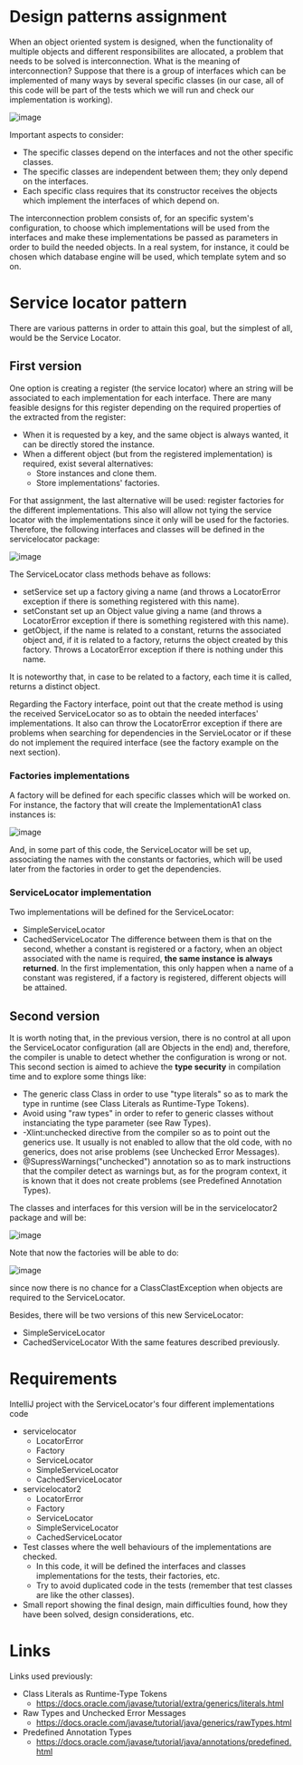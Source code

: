 # Design patterns assignment
When an object oriented system is designed, when the functionality of multiple objects and different responsibilites are allocated, a problem that needs to be solved is interconnection.
What is the meaning of interconnection? Suppose that there is a group of interfaces which can be implemented of many ways by several specific classes (in our case, all of this code will be part of the tests which we will run and check our implementation is working).

![image](https://github.com/mvp17/serviceLocator/assets/45287481/a66ff59d-b6c9-4864-b879-2b7c20aa0621)

Important aspects to consider:
- The specific classes depend on the interfaces and not the other specific classes.
- The specific classes are independent between them; they only depend on the interfaces.
- Each specific class requires that its constructor receives the objects which implement the interfaces of which depend on.

The interconnection problem consists of, for an specific system's configuration, to choose which implementations will be used from the interfaces and make these implementations be passed as parameters in order to build the needed objects.
In a real system, for instance, it could be chosen which database engine will be used, which template sytem and so on.

# Service locator pattern
There are various patterns in order to attain this goal, but the simplest of all, would be the Service Locator.

## First version
One option is creating a register (the service locator) where an string will be associated to each implementation for each interface.
There are many feasible designs for this register depending on the required properties of the extracted from the register:
- When it is requested by a key, and the same object is always wanted, it can be directly stored the instance.
- When a different object (but from the registered implementation) is required, exist several alternatives:
  - Store instances and clone them.
  - Store implementations' factories.

For that assignment, the last alternative will be used: register factories for the different implementations. This also will allow not tying the service locator with the implementations since it only will be used for the factories.
Therefore, the following interfaces and classes will be defined in the servicelocator package:

![image](https://github.com/mvp17/serviceLocator/assets/45287481/b487c2cc-e6ba-4a71-84e1-4c2b12e81c0a)

The ServiceLocator class methods behave as follows:
- setService set up a factory giving a name (and throws a LocatorError exception if there is something registered with this name).
- setConstant set up an Object value giving a name (and throws a LocatorError exception if there is something registered with this name).
- getObject, if the name is related to a constant, returns the associated object and, if it is related to a factory, returns the object created by this factory. Throws a LocatorError exception if there is nothing under this name.

It is noteworthy that, in case to be related to a factory, each time it is called, returns a distinct object.

Regarding the Factory interface, point out that the create method is using the received ServiceLocator so as to obtain the needed interfaces' implementations. It also can throw the LocatorError exception if there are problems when searching for dependencies in the ServieLocator or if these do not implement the required interface (see the factory example on the next section).

### Factories implementations
A factory will be defined for each specific classes which will be worked on.
For instance, the factory that will create the ImplementationA1 class instances is:

![image](https://github.com/mvp17/serviceLocator/assets/45287481/f92faed0-e860-4f30-9bfa-e2a17424ceb6)

And, in some part of this code, the ServiceLocator will be set up, associating the names with the constants or factories, which will be used later from the factories in order to get the dependencies.

### ServiceLocator implementation
Two implementations will be defined for the ServiceLocator:
- SimpleServiceLocator
- CachedServiceLocator
The difference between them is that on the second, whether a constant is registered or a factory, when an object associated with the name is required, **the same instance is always returned**. In the first implementation, this only happen when a name of a constant was registered, if a factory is registered, different objects will be attained.

## Second version
It is worth noting that, in the previous version, there is no control at all upon the ServiceLocator configuration (all are Objects in the end) and, therefore, the compiler is unable to detect whether the configuration is wrong or not.
This second section is aimed to achieve the **type security** in compilation time and to explore some things like:
- The generic class Class<T> in order to use "type literals" so as to mark the type in runtime (see Class Literals as Runtime-Type Tokens).
- Avoid using "raw types" in order to refer to generic classes without instanciating the type parameter (see Raw Types).
- -Xlint:unchecked directive from the compiler so as to point out the generics use. It usually is not enabled to allow that the old code, with no generics, does not arise problems (see Unchecked Error Messages).
- @SupressWarnings("unchecked") annotation so as to mark instructions that the compiler detect as warnings but, as for the program context, it is known that it does not create problems (see Predefined Annotation Types).

The classes and interfaces for this version will be in the servicelocator2 package and will be:

![image](https://github.com/mvp17/serviceLocator/assets/45287481/296679c5-6169-4271-9318-51e42d63f4c8)

Note that now the factories will be able to do:

![image](https://github.com/mvp17/serviceLocator/assets/45287481/a9e29a4f-9262-4a3c-9c65-177bf649b12e)

since now there is no chance for a ClassClastException when objects are required to the ServiceLocator.

Besides, there will be two versions of this new ServiceLocator:
- SimpleServiceLocator
- CachedServiceLocator
With the same features described previously.

# Requirements
IntelliJ project with the ServiceLocator's four different implementations code
- servicelocator
  - LocatorError
  - Factory
  - ServiceLocator
  - SimpleServiceLocator
  - CachedServiceLocator
- servicelocator2
  - LocatorError
  - Factory<T>
  - ServiceLocator
  - SimpleServiceLocator
  - CachedServiceLocator
- Test classes where the well behaviours of the implementations are checked.
  - In this code, it will be defined the interfaces and classes implementations for the tests, their factories, etc.
  - Try to avoid duplicated code in the tests (remember that test classes are like the other classes).
- Small report showing the final design, main difficulties found, how they have been solved, design considerations, etc.

# Links
Links used previously:
- Class Literals as Runtime-Type Tokens
  - https://docs.oracle.com/javase/tutorial/extra/generics/literals.html
- Raw Types and Unchecked Error Messages
  - https://docs.oracle.com/javase/tutorial/java/generics/rawTypes.html
- Predefined Annotation Types
  - https://docs.oracle.com/javase/tutorial/java/annotations/predefined.html
